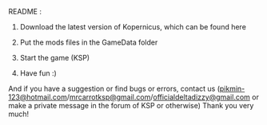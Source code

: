 README :

1. Download the latest version of Kopernicus, which can be found here

2. Put the mods files in the GameData folder

3. Start the game (KSP)

4. Have fun :)

And if you have a suggestion or find bugs or errors, contact us (pikmin-123@hotmail.com/mrcarrotksp@gmail.com/officialdeltadizzy@gmail.com or make a private message in the forum of KSP or otherwise) Thank you very much!
